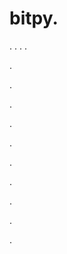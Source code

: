# bitpy.
.
.
.
.












.






















































.
























.



























.

















































































.































































.































































































.















.


































































.


































































.
